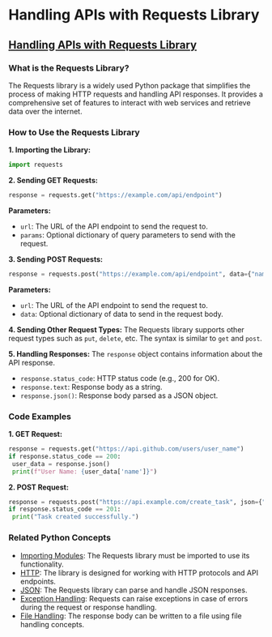 # Handling APIs with Requests Library 
## [Handling APIs with Requests Library](./../handling-apis-with-requests-library/)

### What is the Requests Library?
The Requests library is a widely used Python package that simplifies the process of making HTTP requests and handling API responses. It provides a comprehensive set of features to interact with web services and retrieve data over the internet.

### How to Use the Requests Library
**1. Importing the Library:**
```python
import requests
```

**2. Sending GET Requests:**
```python
response = requests.get("https://example.com/api/endpoint")
```
**Parameters:**
* `url`: The URL of the API endpoint to send the request to.
* `params`: Optional dictionary of query parameters to send with the request.

**3. Sending POST Requests:**
```python
response = requests.post("https://example.com/api/endpoint", data={"name": "John"})
```
**Parameters:**
* `url`: The URL of the API endpoint to send the request to.
* `data`: Optional dictionary of data to send in the request body.

**4. Sending Other Request Types:**
The Requests library supports other request types such as `put`, `delete`, etc. The syntax is similar to `get` and `post`.

**5. Handling Responses:**
The `response` object contains information about the API response.
* `response.status_code`: HTTP status code (e.g., 200 for OK).
* `response.text`: Response body as a string.
* `response.json()`: Response body parsed as a JSON object.

### Code Examples
**1. GET Request:**
```python
response = requests.get("https://api.github.com/users/user_name")
if response.status_code == 200:
 user_data = response.json()
 print(f"User Name: {user_data['name']}")
```

**2. POST Request:**
```python
response = requests.post("https://api.example.com/create_task", json={"title": "New Task"})
if response.status_code == 201:
 print("Task created successfully.")
```

### Related Python Concepts
- [Importing Modules](./../importing-modules/): The Requests library must be imported to use its functionality.
- [HTTP](./../http/): The library is designed for working with HTTP protocols and API endpoints.
- [JSON](./../json/): The Requests library can parse and handle JSON responses.
- [Exception Handling](./../exception-handling/): Requests can raise exceptions in case of errors during the request or response handling.
- [File Handling](./../file-handling/): The response body can be written to a file using file handling concepts.